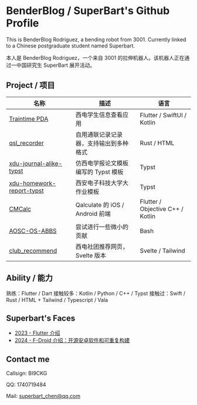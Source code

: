 # BenderBlog / SuperBart's Github Profile

This is BenderBlog Rodriguez, a bending robot from 3001. Currently linked to a Chinese postgraduate student named Superbart.

本人是 BenderBlog Rodriguez，一个来自 3001 的拉伸机器人。该机器人正在通过一中国研究生 SuperBart 展开活动。

## Project / 项目

| 名称 | 描述 | 语言 |
| -------- | -------- | -------|
| [Traintime PDA](https://github.com/BenderBlog/traintime_pda) | 西电学生信息查看应用 | Flutter / SwiftUI / Kotlin |
| [qsl_recorder](https://github.com/BenderBlog/qsl_recorder) | 自用通联记录记录器，支持输出到多种格式 | Rust / HTML |
| [xdu-journal-alike-typst](https://github.com/BenderBlog/xdu-journal-alike-typst) | 仿西电学报论文模板编写的 Typst 模板 | Typst |
| [xdu-homework-report-typst](https://github.com/BenderBlog/xdu-homework-report-typst) | 西安电子科技大学大作业模板  | Typst |
| [CMCalc](https://github.com/BenderBlog/cmcalc) | Qalculate 的 iOS / Android 前端 | Flutter / Objective C++ / Kotlin |
| [AOSC-OS-ABBS](https://github.com/AOSC-Dev/aosc-os-abbs/commits/stable/?author=BenderBlog) | 尝试进行一些微小的贡献 | Bash |
| [club_recommend](https://github.com/BenderBlog/club_recommend) |  西电社团推荐网页，Svelte 版本  | Svelte / Tailwind |

## Ability / 能力

熟练：Flutter / Dart
接触较多：Kotlin / Python / C++ / Typst
接触过：Swift / Rust / HTML + Tailwind / Typescript / Vala

## Superbart's Faces

- [2023 - Flutter 介绍](https://www.bilibili.com/video/BV1hu4y1r7F2)
- [2024 - F-Droid 介绍：开源安卓软件和可重复构建](https://www.bilibili.com/video/BV1SDkVYeEda)

## Contact me

Callsign: BI9CKG

QQ: 1740719484

Mail: superbart_chen@qq.com
